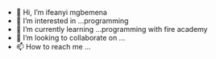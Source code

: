 - 👋 Hi, I’m ifeanyi mgbemena 
- 👀 I’m interested in ...programming 
- 🌱 I’m currently learning ...programming with fire academy 
- 💞️ I’m looking to collaborate on ...
- 📫 How to reach me ...

<!---
Ify4luv57/Ify4luv57 is a ✨ special ✨ repository because its `README.md` (this file) appears on your GitHub profile.
You can click the Preview link to take a look at your changes.
--->
